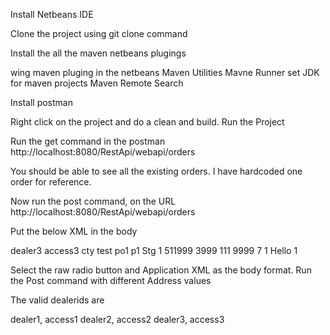 Install Netbeans IDE

Clone the project using git clone command

Install the all the maven netbeans plugings

wing maven pluging in the netbeans
Maven Utilities 
Mavne Runner
set JDK for maven projects
Maven Remote Search

Install postman 

Right click on the project and do a clean and build. 
Run the Project


Run the  get command in the postman
http://localhost:8080/RestApi/webapi/orders

You should be able to see all the existing orders. I have hardcoded one order for reference.


Now run the post command, on the URL http://localhost:8080/RestApi/webapi/orders

Put the below XML in the body

 <order>
        <dealer>
            <dealerId>dealer3</dealerId>
            <dealeraccesskey>access3</dealeraccesskey>
        </dealer>
        <deliveryaddress>
            <city>cty</city>
            <name>test</name>
            <postalcode>po1</postalcode>
            <province>p1</province>
            <street>Stg</street>
        </deliveryaddress>
        <id>1</id>
        <items>
            <itemorder>
                <partnumber>511999</partnumber>
                <quantity>3999</quantity>
            </itemorder>
            <itemorder>
                <partnumber>111</partnumber>
                <quantity>9999</quantity>
            </itemorder>
            <itemorder>
                <partnumber>7</partnumber>
                <quantity>1</quantity>
            </itemorder>
        </items>
        <name>Hello 1</name>
    </order>


Select the raw radio button and Application XML as the body format.
Run the Post command with different Address values

The valid dealerids are 

dealer1, access1
dealer2, access2
dealer3, access3
